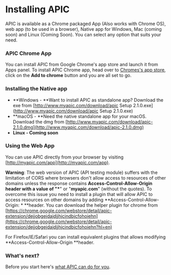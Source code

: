# Installing APIC

APIC is available as a Chrome packaged App \(Also works with Chrome OS\), web app \(to be used in a browser\), Native app for Windows, Mac \(coming soon\) and Linux \(Coming Soon\). You can select any option that suits your need.

### APIC Chrome App

You can install APIC from Google Chrome's app store and launch it from Apps panel. To install APIC Chrome app, head over to [Chromes's app store](https://chrome.google.com/webstore/detail/apic-complete-api-solutio/ggnhohnkfcpcanfekomdkjffnfcjnjam), click on the **Add to chrome** button and you are all set to go.

### Installing the Native app

* **Windows - **Want to install APIC as standalone app? Download the exe from [http://www.myapic.com/download/apic Setup 2.1.0.exe](http://www.myapic.com/download/apic Setup 2.1.0.exe)
* **macOS - **Need the native standalone app for your macOS. Download the dmg from [http://www.myapic.com/download/apic-2.1.0.dmg](http://www.myapic.com/download/apic-2.1.0.dmg)
* **Linux - Coming soon**

### Using the Web App

You can use APIC directly from your browser by visiting [http://myapic.com/app](http://myapic.com/app).

**Warning**: The web version of APIC \(API testing module\) suffers with the limitation of CORS where browsers don't allow access to resources of other domains unless the response contains **Access-Control-Allow-Origin **header with a value of "**\***" or "**myapic.com**" \(without the quotes\). To overcome this issue you need to install a plugin that will allow APIC to access resources on other domains by adding **Access-Control-Allow-Origin: \* **header. You can download the helper plugin for chrome from [https://chrome.google.com/webstore/detail/apic-extension/dejjobgejdajdjjhjcindbjcfohoiehn](https://chrome.google.com/webstore/detail/apic-extension/dejjobgejdajdjjhjcindbjcfohoiehn?hl=en)

For Firefox/IE/Safari you can install equivalent plugins that allows modifying **Access-Control-Allow-Origin **header.

### What's next?

Before you start here's [what APIC can do for you](/gettingStarted.md).

